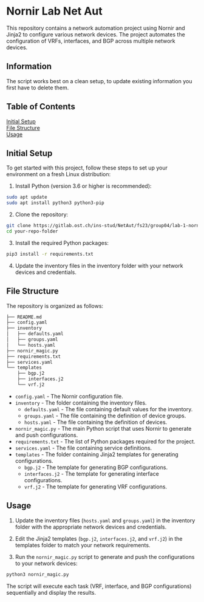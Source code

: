 # Nornir Lab Net Aut
This repository contains a network automation project using Nornir and Jinja2 to configure various network devices. The project automates the configuration of VRFs, interfaces, and BGP across multiple network devices.

## Information
The script works best on a clean setup, to update existing information you first have to delete them.

## Table of Contents
[Initial Setup](#initial-setup) \
[File Structure](#file-structure) \
[Usage](#usage)

## Initial Setup
To get started with this project, follow these steps to set up your environment on a fresh Linux distribution:

1. Install Python (version 3.6 or higher is recommended):
```sh
sudo apt update
sudo apt install python3 python3-pip
```

2. Clone the repository:
```sh
git clone https://gitlab.ost.ch/ins-stud/NetAut/fs23/group04/lab-1-nornir.git
cd your-repo-folder
```

3. Install the required Python packages:
```sh
pip3 install -r requirements.txt
```

4. Update the inventory files in the inventory folder with your network devices and credentials.

## File Structure
The repository is organized as follows:
```sh
├── README.md
├── config.yaml
├── inventory
│   ├── defaults.yaml
│   ├── groups.yaml
│   └── hosts.yaml
├── nornir_magic.py
├── requirements.txt
├── services.yaml
└── templates
    ├── bgp.j2
    ├── interfaces.j2
    └── vrf.j2
```
- `config.yaml` - The Nornir configuration file.
- `inventory` - The folder containing the inventory files.
    - `defaults.yaml` - The file containing default values for the inventory.
    - `groups.yaml` - The file containing the definition of device groups.
    - `hosts.yaml` - The file containing the definition of devices.
- `nornir_magic.py` - The main Python script that uses Nornir to generate and push configurations.
- `requirements.txt` - The list of Python packages required for the project.
- `services.yaml` - The file containing service definitions.
- `templates` - The folder containing Jinja2 templates for generating configurations.
    - `bgp.j2` - The template for generating BGP configurations.
    - `interfaces.j2` - The template for generating interface configurations.
    - `vrf.j2` - The template for generating VRF configurations.

## Usage
1. Update the inventory files (`hosts.yaml` and `groups.yaml`) in the inventory folder with the appropriate network devices and credentials.

2. Edit the Jinja2 templates (`bgp.j2`, `interfaces.j2`, and `vrf.j2`) in the templates folder to match your network requirements.

3. Run the `nornir_magic.py` script to generate and push the configurations to your network devices:

```py
python3 nornir_magic.py
```
The script will execute each task (VRF, interface, and BGP configurations) sequentially and display the results.
